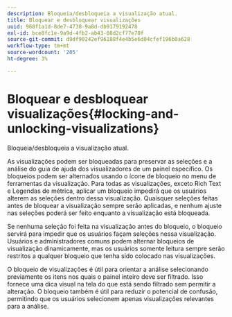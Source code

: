 ```yaml
---
description: Bloqueia/desbloqueia a visualização atual.
title: Bloquear e desbloquear visualizações
uuid: 968f1a1d-8de7-4738-9a8d-db9179192478
exl-id: bce8fc1e-9a9d-4fb2-ab43-08d2cf77e70f
source-git-commit: d9df90242ef96188f4e4b5e6d04cfef196b0a628
workflow-type: tm+mt
source-wordcount: '205'
ht-degree: 3%

---
```


# Bloquear e desbloquear visualizações{#locking-and-unlocking-visualizations}

Bloqueia/desbloqueia a visualização atual.

As visualizações podem ser bloqueadas para preservar as seleções e a análise do guia de ajuda dos visualizadores de um painel específico. Os bloqueios podem ser alternados usando o ícone de bloqueio no menu de ferramentas da visualização. Para todas as visualizações, exceto Rich Text e Legendas de métrica, aplicar um bloqueio impedirá que os usuários alterem as seleções dentro dessa visualização. Quaisquer seleções feitas antes de bloquear a visualização sempre serão aplicadas, e nenhum ajuste nas seleções poderá ser feito enquanto a visualização está bloqueada.

Se nenhuma seleção foi feita na visualização antes do bloqueio, o bloqueio servirá para impedir que os usuários façam seleções nessa visualização. Usuários e administradores comuns podem alternar bloqueios de visualização dinamicamente, mas os usuários somente leitura sempre serão restritos a qualquer bloqueio que tenha sido colocado nas visualizações.

O bloqueio de visualizações é útil para orientar a análise selecionando previamente os itens nos quais o painel inteiro deve ser filtrado. Isso fornece uma dica visual na tela do que está sendo filtrado sem permitir a alteração. O bloqueio também é útil para reduzir o potencial de confusão, permitindo que os usuários selecionem apenas visualizações relevantes para a análise.
